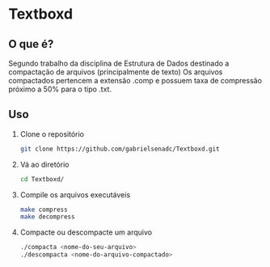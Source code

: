 # Textboxd

## O que é?
Segundo trabalho da disciplina de Estrutura de Dados destinado a compactação de arquivos (principalmente de texto)
Os arquivos compactados pertencem a extensão .comp e possuem taxa de compressão próximo a 50% para o tipo .txt.

## Uso

1. Clone o repositório

   ```sh
   git clone https://github.com/gabrielsenadc/Textboxd.git
   ```

2. Vá ao diretório

   ```sh
   cd Textboxd/
   ```

3. Compile os arquivos executáveis

   ```sh
   make compress
   make decompress
   ```
4. Compacte ou descompacte um arquivo

   ```sh
   ./compacta <nome-do-seu-arquivo>
   ./descompacta <nome-do-arquivo-compactado>
   ```
